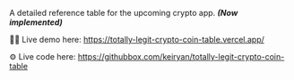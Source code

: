A detailed reference table for the upcoming crypto app. _**(Now implemented)**_

🧑‍💻 Live demo here: https://totally-legit-crypto-coin-table.vercel.app/

⚙️ Live code here: https://githubbox.com/keiryan/totally-legit-crypto-coin-table
